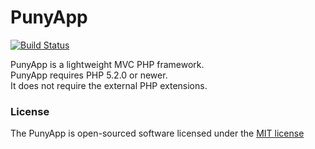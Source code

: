 PunyApp
=======

[![Build Status](https://travis-ci.org/polygonplanet/PunyApp.svg?branch=master)](https://travis-ci.org/polygonplanet/PunyApp)

PunyApp is a lightweight MVC PHP framework.  
PunyApp requires PHP 5.2.0 or newer.  
It does not require the external PHP extensions.  

### License

The PunyApp is open-sourced software licensed under the [MIT license](http://opensource.org/licenses/MIT)

